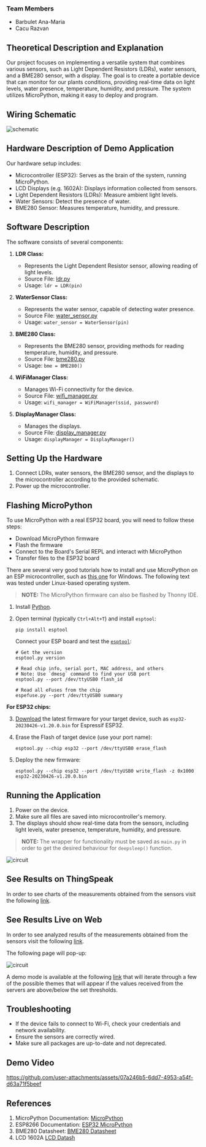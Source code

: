 ### Team Members

- Barbulet Ana-Maria
- Cacu Razvan


## Theoretical Description and Explanation

Our project focuses on implementing a versatile system that combines various sensors, such as Light Dependent
Resistors (LDRs), water sensors, and a BME280 sensor, with a display. The goal is to create a portable device that
can monitor for our plants conditions, providing real-time data on light levels, water presence, temperature, humidity,
and pressure. The system utilizes MicroPython, making it easy to deploy and program.

## Wiring Schematic

![schematic](photos/schematic_diagram.png)

## Hardware Description of Demo Application

Our hardware setup includes:

- Microcontroller (ESP32): Serves as the brain of the system, running MicroPython.
- LCD Displays (e.g. 1602A): Displays information collected from sensors.
- Light Dependent Resistors (LDRs): Measure ambient light levels.
- Water Sensors: Detect the presence of water.
- BME280 Sensor: Measures temperature, humidity, and pressure.

## Software Description

The software consists of several components:

1. **LDR Class:**
    - Represents the Light Dependent Resistor sensor, allowing reading of light levels.
    - Source File: [ldr.py](https://github.com/rzvn01/digitalTwin/tree/main/esp32_source_files/ldr.py)
    - Usage: `ldr = LDR(pin)`

2. **WaterSensor Class:**
    - Represents the water sensor, capable of detecting water presence.
    - Source File: [water_sensor.py](https://github.com/rzvn01/digitalTwin/tree/main/esp32_source_files/water_sensor.py)
    - Usage: `water_sensor = WaterSensor(pin)`

3. **BME280 Class:**
    - Represents the BME280 sensor, providing methods for reading temperature, humidity, and pressure.
    - Source File: [bme280.py](https://github.com/rzvn01/digitalTwin/tree/main/esp32_source_files/bme280.py)
    - Usage: `bme = BME280()`

4. **WiFiManager Class:**
    - Manages Wi-Fi connectivity for the device.
    - Source File: [wifi_manager.py](https://github.com/rzvn01/digitalTwin/tree/main/esp32_source_files/wifi_manager.py)
    - Usage: `wifi_manager = WiFiManager(ssid, password)`

5. **DisplayManager Class:**
    - Manages the displays.
    - Source File: [display_manager.py](https://github.com/rzvn01/digitalTwin/tree/main/esp32_source_files/display_manager.py)
    - Usage: `displayManager = DisplayManager()`
   

## Setting Up the Hardware

1. Connect LDRs, water sensors, the BME280 sensor, and the displays to the microcontroller according to the provided
   schematic.
2. Power up the microcontroller.

## Flashing MicroPython

To use MicroPython with a real ESP32 board, you will need to follow these steps:

* Download MicroPython firmware
* Flash the firmware
* Connect to the Board's Serial REPL and interact with MicroPython
* Transfer files to the ESP32 board

There are several very good tutorials how to install and use MicroPython on an ESP microcontroller, such
as [this one](https://pythonforundergradengineers.com/how-to-install-micropython-on-an-esp32.html) for Windows. The
following text was tested under Linux-based operating system.

> **NOTE:** The MicroPython firmware can also be flashed by Thonny IDE.

1. Install [Python](https://www.python.org/downloads/).

2. Open terminal (typically `Ctrl+Alt+T`) and install `esptool`:

    ```shell
    pip install esptool
    ```

   Connect your ESP board and test
   the [`esptool`](https://docs.espressif.com/projects/esptool/en/latest/esp32/esptool/basic-commands.html#):

    ```shell
    # Get the version
    esptool.py version

    # Read chip info, serial port, MAC address, and others
    # Note: Use `dmesg` command to find your USB port
    esptool.py --port /dev/ttyUSB0 flash_id

    # Read all eFuses from the chip
    espefuse.py --port /dev/ttyUSB0 summary
    ```

**For ESP32 chips:**

3. [Download](http://micropython.org/download/) the latest firmware for your target device, such
   as `esp32-20230426-v1.20.0.bin` for Espressif ESP32.

4. Erase the Flash of target device (use your port name):

    ```shell
    esptool.py --chip esp32 --port /dev/ttyUSB0 erase_flash
    ```

5. Deploy the new firmware:

    ```shell
    esptool.py --chip esp32 --port /dev/ttyUSB0 write_flash -z 0x1000 esp32-20230426-v1.20.0.bin
    ```


## Running the Application

1. Power on the device.
2. Make sure all files are saved into microcontroller's memory.
3. The displays should show real-time data from the sensors, including light levels, water presence, temperature,
   humidity, and pressure.

> **NOTE:** The wrapper for functionality must be saved as `main.py` in order to get the desired behaviour
> for  `deepsleep()` function.

![circuit](photos/circuit.jpeg)

## See Results on ThingSpeak
In order to see charts of the measurements obtained from the sensors visit the following [link](https://thingspeak.com/channels/2364561).

## See Results Live on Web
In order to see analyzed results of the measurements obtained from the sensors visit the following [link](https://rzvn01.github.io/digitalTwin/).

The following page will pop-up:

![circuit](photos/web.png)

A demo mode is available at the following [link](https://rzvn01.github.io/digitalTwin/test.html) that will iterate through a few of the possible themes that will appear if the values received from the servers are above/below the set thresholds.


## Troubleshooting

- If the device fails to connect to Wi-Fi, check your credentials and network availability.
- Ensure the sensors are correctly wired.
- Make sure all packages are up-to-date and not deprecated.

## Demo Video

https://github.com/user-attachments/assets/07a246b5-6dd7-4953-a54f-d63a71f5beef

## References

1. MicroPython Documentation: [MicroPython](https://micropython.org/)
2. ESP8266 Documentation: [ESP32 MicroPython](https://docs.micropython.org/en/latest/esp32/quickref.html)
3. BME280
   Datasheet: [BME280 Datasheet](https://www.bosch-sensortec.com/media/boschsensortec/downloads/datasheets/bst-bme280-ds002.pdf)
4. LCD 1602A [LCD Datash](https://hades.mech.northwestern.edu/images/f/f7/LCD16x2_HJ1602A.pdf)